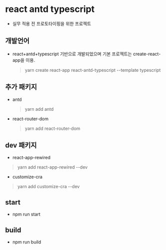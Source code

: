 # react antd typescript

- 실무 적용 전 프로토타이핑을 위한 프로젝트

## 개발언어

- react+antd+typescript 기반으로 개발되었으며 기본 프로젝트는 create-react-app을 이용.
  > yarn create react-app react-antd-typescript --template typescript

## 추가 패키지

- antd
  > yarn add antd
- react-router-dom
  > yarn add react-router-dom


## dev 패키지
- react-app-rewired
 > yarn add react-app-rewired --dev
- customize-cra
 > yarn add customize-cra --dev

## start

- npm run start

## build

- npm run build
